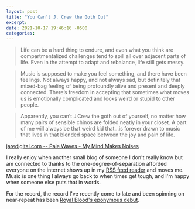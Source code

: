 ```yaml
---
layout: post
title: "You Can't J. Crew the Goth Out"
excerpt:
date: 2021-10-17 19:46:16 -0500
categories:
---
```


> Life can be a hard thing to endure, and even what you think are compartmentalized challenges tend to spill all over adjacent parts of life. Even in the attempt to adapt and rebalance, life still gets messy.

> Music is supposed to make you feel something, and there have been feelings. Not always happy, and not always sad, but definitely that mixed-bag feeling of being profoundly alive and present and deeply connected. There’s freedom in accepting that sometimes what moves us is emotionally complicated and looks weird or stupid to other people.

> Apparently, you can’t J.Crew the goth out of yourself, no matter how many pairs of sensible chinos are folded neatly in your closet. A part of me will always be that weird kid that...is forever drawn to music that lives in that blended space between the joy and pain of life.

[jaredigital.com -- Pale Waves - My Mind Makes Noises](https://www.jaredigital.com/weblogue/pale-waves-my-mind-makes-noises)

I really enjoy when another small blog of someone I don't really know but am connected to thanks to the one-degree-of-separation afforded everyone on the internet shows up in my [RSS feed reader](https://en.wikipedia.org/wiki/News_aggregator) and moves me. Music is one thing I always go back to when times get tough, and I'm happy when someone else puts that in words.

For the record, the record I've recently come to late and been spinning on near-repeat has been [Royal Blood's eponymous debut](<https://en.wikipedia.org/wiki/Royal_Blood_(album)>).
